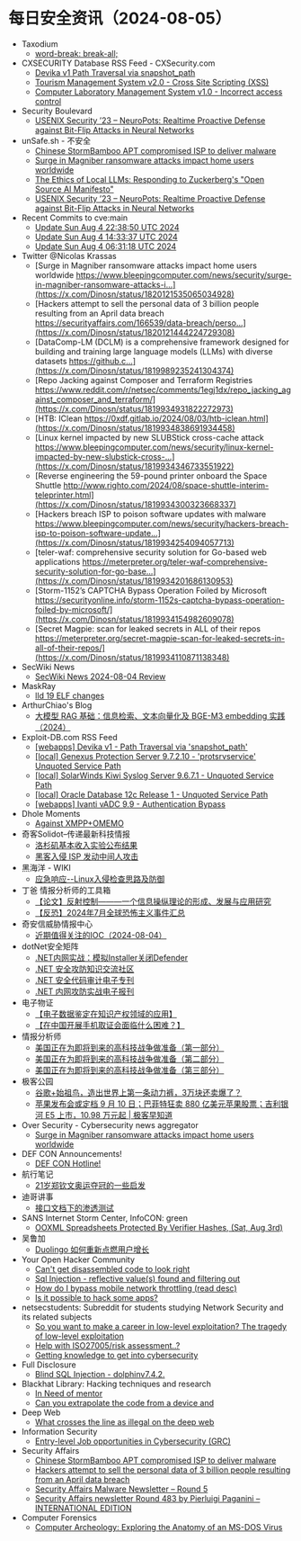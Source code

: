 # 每日安全资讯（2024-08-05）

- Taxodium
  - [word-break: break-all;](https://taxodium.ink/post/word-break/)
- CXSECURITY Database RSS Feed - CXSecurity.com
  - [Devika v1 Path Traversal via snapshot_path](https://cxsecurity.com/issue/WLB-2024080008)
  - [Tourism Management System v2.0 - Cross Site Scripting (XSS)](https://cxsecurity.com/issue/WLB-2024080007)
  - [Computer Laboratory Management System v1.0 - Incorrect access control](https://cxsecurity.com/issue/WLB-2024080006)
- Security Boulevard
  - [USENIX Security ’23 – NeuroPots: Realtime Proactive Defense against Bit-Flip Attacks in Neural Networks](https://securityboulevard.com/2024/08/usenix-security-23-neuropots-realtime-proactive-defense-against-bit-flip-attacks-in-neural-networks/)
- unSafe.sh - 不安全
  - [Chinese StormBamboo APT compromised ISP to deliver malware](https://buaq.net/go-254199.html)
  - [Surge in Magniber ransomware attacks impact home users worldwide](https://buaq.net/go-254195.html)
  - [The Ethics of Local LLMs: Responding to Zuckerberg's "Open Source AI Manifesto"](https://buaq.net/go-254200.html)
  - [USENIX Security ’23 – NeuroPots: Realtime Proactive Defense against Bit-Flip Attacks in Neural Networks](https://buaq.net/go-254205.html)
- Recent Commits to cve:main
  - [Update Sun Aug  4 22:38:50 UTC 2024](https://github.com/trickest/cve/commit/8f7f84e777405d0a393e855c317dca71025a92a2)
  - [Update Sun Aug  4 14:33:37 UTC 2024](https://github.com/trickest/cve/commit/9e2be695b6b984f6ddb26c4a8e097fef8ef20964)
  - [Update Sun Aug  4 06:31:18 UTC 2024](https://github.com/trickest/cve/commit/f6d8c0e6a9162e8a8c8929dce1621010ac479693)
- Twitter @Nicolas Krassas
  - [Surge in Magniber ransomware attacks impact home users worldwide https://www.bleepingcomputer.com/news/security/surge-in-magniber-ransomware-attacks-i...](https://x.com/Dinosn/status/1820121535065034928)
  - [Hackers attempt to sell the personal data of 3 billion people resulting from an April data breach https://securityaffairs.com/166539/data-breach/perso...](https://x.com/Dinosn/status/1820121444224729308)
  - [DataComp-LM (DCLM) is a comprehensive framework designed for building and training large language models (LLMs) with diverse datasets https://github.c...](https://x.com/Dinosn/status/1819989235241304374)
  - [Repo Jacking against Composer and Terraform Registries https://www.reddit.com/r/netsec/comments/1egj1dx/repo_jacking_against_composer_and_terraform/](https://x.com/Dinosn/status/1819934931822272973)
  - [HTB: IClean https://0xdf.gitlab.io/2024/08/03/htb-iclean.html](https://x.com/Dinosn/status/1819934838691934458)
  - [Linux kernel impacted by new SLUBStick cross-cache attack https://www.bleepingcomputer.com/news/security/linux-kernel-impacted-by-new-slubstick-cross-...](https://x.com/Dinosn/status/1819934346733551922)
  - [Reverse engineering the 59-pound printer onboard the Space Shuttle http://www.righto.com/2024/08/space-shuttle-interim-teleprinter.html](https://x.com/Dinosn/status/1819934300323668337)
  - [Hackers breach ISP to poison software updates with malware https://www.bleepingcomputer.com/news/security/hackers-breach-isp-to-poison-software-update...](https://x.com/Dinosn/status/1819934254094057713)
  - [teler-waf: comprehensive security solution for Go-based web applications https://meterpreter.org/teler-waf-comprehensive-security-solution-for-go-base...](https://x.com/Dinosn/status/1819934201686130953)
  - [Storm-1152’s CAPTCHA Bypass Operation Foiled by Microsoft https://securityonline.info/storm-1152s-captcha-bypass-operation-foiled-by-microsoft/](https://x.com/Dinosn/status/1819934154982609078)
  - [Secret Magpie: scan for leaked secrets in ALL of their repos https://meterpreter.org/secret-magpie-scan-for-leaked-secrets-in-all-of-their-repos/](https://x.com/Dinosn/status/1819934110871138348)
- SecWiki News
  - [SecWiki News 2024-08-04 Review](http://www.sec-wiki.com/?2024-08-04)
- MaskRay
  - [lld 19 ELF changes](https://maskray.me/blog/2024-08-04-lld-19-elf-changes)
- ArthurChiao's Blog
  - [大模型 RAG 基础：信息检索、文本向量化及 BGE-M3 embedding 实践（2024）](https://arthurchiao.github.io/blog/rag-basis-bge-zh/)
- Exploit-DB.com RSS Feed
  - [[webapps] Devika v1 - Path Traversal via 'snapshot_path'](https://www.exploit-db.com/exploits/52066)
  - [[local] Genexus Protection Server 9.7.2.10 - 'protsrvservice' Unquoted Service Path](https://www.exploit-db.com/exploits/52065)
  - [[local] SolarWinds Kiwi Syslog Server 9.6.7.1 - Unquoted Service Path](https://www.exploit-db.com/exploits/52064)
  - [[local] Oracle Database 12c Release 1 - Unquoted Service Path](https://www.exploit-db.com/exploits/52063)
  - [[webapps] Ivanti vADC 9.9 - Authentication Bypass](https://www.exploit-db.com/exploits/52062)
- Dhole Moments
  - [Against XMPP+OMEMO](https://soatok.blog/2024/08/04/against-xmppomemo/)
- 奇客Solidot–传递最新科技情报
  - [洛杉矶基本收入实验公布结果](https://www.solidot.org/story?sid=78879)
  - [黑客入侵 ISP 发动中间人攻击](https://www.solidot.org/story?sid=78878)
- 黑海洋 - WIKI
  - [应急响应--Linux入侵检查思路及防御](https://www.upx8.com/4251)
- 丁爸 情报分析师的工具箱
  - [【论文】反射控制———一个信息操纵理论的形成、发展与应用研究](https://mp.weixin.qq.com/s?__biz=MzI2MTE0NTE3Mw==&mid=2651145467&idx=1&sn=bf22686ed73537a8050c79431092c3a1&chksm=f1af33c1c6d8bad71b1f51a0da471ac9b6504e85d7f9fd29945a10eadabf742c6f07c66f3c74&scene=58&subscene=0#rd)
  - [【反恐】2024年7月全球恐怖主义事件汇总](https://mp.weixin.qq.com/s?__biz=MzI2MTE0NTE3Mw==&mid=2651145467&idx=2&sn=3ea653cb224c577f8a2fa6eb84263d0a&chksm=f1af33c1c6d8bad7ad14298adf08a7ee0a4a3014e2170d37439d1676f5549b6cbeca2434c422&scene=58&subscene=0#rd)
- 奇安信威胁情报中心
  - [近期值得关注的IOC（2024-08-04）](https://mp.weixin.qq.com/s?__biz=MzI2MDc2MDA4OA==&mid=2247511442&idx=1&sn=5bbcfbf6d66c2bbf33c6b3ac2ed8ad33&chksm=ea665ae5dd11d3f3495581a572fbeab38903ce9bf8b18dfd125db8aaa410a547b12ca3fa0f8b&scene=58&subscene=0#rd)
- dotNet安全矩阵
  - [.NET内网实战：模拟Installer关闭Defender](https://mp.weixin.qq.com/s?__biz=MzUyOTc3NTQ5MA==&mid=2247493952&idx=1&sn=8ec124be34918b8229f11a9b3eaea3d4&chksm=fa5947adcd2ecebb48e628d922aada32551c5a843b8520bcbe69cc0850cafa0cf85aa089ccd2&scene=58&subscene=0#rd)
  - [.NET 安全攻防知识交流社区](https://mp.weixin.qq.com/s?__biz=MzUyOTc3NTQ5MA==&mid=2247493952&idx=2&sn=1298dbb7c59418343bdf912b981b8dac&chksm=fa5947adcd2ecebbdacb2845da8155b0ec11d1cb59c478ae3b5fc183fa374972f8896f1da631&scene=58&subscene=0#rd)
  - [.NET 安全代码审计电子专刊](https://mp.weixin.qq.com/s?__biz=MzUyOTc3NTQ5MA==&mid=2247493952&idx=3&sn=88060c78ccd74089bfe67682e79497d8&chksm=fa5947adcd2ecebbe09ba231b44c9574b5cc88f6d8e934989e3953856301fa071ae39aa827d6&scene=58&subscene=0#rd)
  - [.NET 内网攻防实战电子报刊](https://mp.weixin.qq.com/s?__biz=MzUyOTc3NTQ5MA==&mid=2247493952&idx=4&sn=db68011fb075c1d02268811163646b53&chksm=fa5947adcd2ecebbb1ca6659f289a5e344e37d1136fe0bd9272b5578e4c71bb19bb250e934d3&scene=58&subscene=0#rd)
- 电子物证
  - [【电子数据鉴定在知识产权领域的应用】](https://mp.weixin.qq.com/s?__biz=MzAwNDcwMDgzMA==&mid=2651047739&idx=1&sn=70a797d868b572f36fe2b436e5758bc0&chksm=80d088cab7a701dc7ef603d4237ae6f9d95b3e3ba4958bdd015c030af34deccfd2ee920495ec&scene=58&subscene=0#rd)
  - [【在中国开展手机取证会面临什么困难？】](https://mp.weixin.qq.com/s?__biz=MzAwNDcwMDgzMA==&mid=2651047739&idx=2&sn=551272f3af62f5cb3d39148a7a6102a9&chksm=80d088cab7a701dc7576ca0b3985afa4ad3af3f95039e022624ede42c29bf4e8766a9dd49a1c&scene=58&subscene=0#rd)
- 情报分析师
  - [美国正在为即将到来的高科技战争做准备（第一部分）](https://mp.weixin.qq.com/s?__biz=MzA3Mjc1MTkwOA==&mid=2650553663&idx=1&sn=1e23fc63847ef80487a85bcd6ce7e5da&chksm=87111374b0669a62051286fada6bc850a5498a4815a46c5df1551ea837e54944d06acb716d3e&scene=58&subscene=0#rd)
  - [美国正在为即将到来的高科技战争做准备（第二部分）](https://mp.weixin.qq.com/s?__biz=MzA3Mjc1MTkwOA==&mid=2650553663&idx=2&sn=0350638da3c4b8801d796a3d4a5191e5&chksm=87111374b0669a6282ebb7f6abf405cec0d4229c3f3ccbc5cf5ade6fad3e50293cf6927f26a8&scene=58&subscene=0#rd)
  - [美国正在为即将到来的高科技战争做准备（第三部分）](https://mp.weixin.qq.com/s?__biz=MzA3Mjc1MTkwOA==&mid=2650553663&idx=3&sn=25af903843f6b00ed3398920d7ee1ce3&chksm=87111374b0669a62144b2652359b62ef6ee69219e2dc6bd27575e25ae07dcefb6bbf91d552d4&scene=58&subscene=0#rd)
- 极客公园
  - [谷歌+始祖鸟，造出世界上第一条动力裤，3万块还卖爆了？](https://mp.weixin.qq.com/s?__biz=MTMwNDMwODQ0MQ==&mid=2653049633&idx=1&sn=5e09d103515a7410b3e7dd82d1aa3846&chksm=7e572e974920a7816b261bb6c71f8d9f77cbc5e9355711aed24698b870d3c38424639db8d72a&scene=58&subscene=0#rd)
  - [苹果发布会或定档 9 月 10 日；巴菲特狂卖 880 亿美元苹果股票；吉利银河 E5 上市，10.98 万元起 | 极客早知道](https://mp.weixin.qq.com/s?__biz=MTMwNDMwODQ0MQ==&mid=2653049628&idx=1&sn=1b6fac3ad1d9bf144f1ad17165d32049&chksm=7e572eaa4920a7bc7170fc39647583d195517931d038c80e71d76135311938f7336af5e535c9&scene=58&subscene=0#rd)
- Over Security - Cybersecurity news aggregator
  - [Surge in Magniber ransomware attacks impact home users worldwide](https://www.bleepingcomputer.com/news/security/surge-in-magniber-ransomware-attacks-impact-home-users-worldwide/)
- DEF CON Announcements!
  - [DEF CON Hotline!](https://defcon.org/html/links/dc-code-of-conduct.html)
- 航行笔记
  - [21岁郑钦文奥运夺冠的一些启发](https://mp.weixin.qq.com/s?__biz=MzIyOTAxOTYwMw==&mid=2650236690&idx=1&sn=1e8f957c983c97e7ca5afd6152f6e713&chksm=f04addaec73d54b88642851e7045f401d811f3d9bd375fc93e18155cb2907394b825ce985abe&scene=58&subscene=0#rd)
- 迪哥讲事
  - [接口文档下的渗透测试](https://mp.weixin.qq.com/s?__biz=MzIzMTIzNTM0MA==&mid=2247495457&idx=1&sn=aebbd60317af317a24efceed4352581d&chksm=e8a5e542dfd26c545ac2e701d325e8d4a9462dcb80713d29dc2300e5d20bfa07ce04cd659597&scene=58&subscene=0#rd)
- SANS Internet Storm Center, InfoCON: green
  - [OOXML Spreadsheets Protected By Verifier Hashes, (Sat, Aug 3rd)](https://isc.sans.edu/diary/rss/31072)
- 吴鲁加
  - [Duolingo 如何重新点燃用户增长](https://mp.weixin.qq.com/s?__biz=Mzg5NDY4ODM1MA==&mid=2247484771&idx=1&sn=8ab33758c9a2a3d0681778f6411dd563&chksm=c01a8852f76d0144c78ac0d80a7b053385da430eec59776ee2b1979ce2363a3f8c18ae474bef&scene=58&subscene=0#rd)
- Your Open Hacker Community
  - [Can't get disassembled code to look right](https://www.reddit.com/r/HowToHack/comments/1ejzf50/cant_get_disassembled_code_to_look_right/)
  - [Sql Injection - reflective value(s) found and filtering out](https://www.reddit.com/r/HowToHack/comments/1ek39o2/sql_injection_reflective_values_found_and/)
  - [How do I bypass mobile network throttling (read desc)](https://www.reddit.com/r/HowToHack/comments/1ek02d8/how_do_i_bypass_mobile_network_throttling_read/)
  - [Is it possible to hack some apps?](https://www.reddit.com/r/HowToHack/comments/1ejnh8d/is_it_possible_to_hack_some_apps/)
- netsecstudents: Subreddit for students studying Network Security and its related subjects
  - [So you want to make a career in low-level exploitation? The tragedy of low-level exploitation](https://www.reddit.com/r/netsecstudents/comments/1ejwdjw/so_you_want_to_make_a_career_in_lowlevel/)
  - [Help with ISO27005/risk assessment..?](https://www.reddit.com/r/netsecstudents/comments/1ek3e5k/help_with_iso27005risk_assessment/)
  - [Getting knowledge to get into cybersecurity](https://www.reddit.com/r/netsecstudents/comments/1ek28ee/getting_knowledge_to_get_into_cybersecurity/)
- Full Disclosure
  - [Blind SQL Injection - dolphinv7.4.2.](https://seclists.org/fulldisclosure/2024/Aug/0)
- Blackhat Library: Hacking techniques and research
  - [In Need of mentor](https://www.reddit.com/r/blackhat/comments/1ejlxp2/in_need_of_mentor/)
  - [Can you extrapolate the code from a device and](https://www.reddit.com/r/blackhat/comments/1ejkg27/can_you_extrapolate_the_code_from_a_device_and/)
- Deep Web
  - [What crosses the line as illegal on the deep web](https://www.reddit.com/r/deepweb/comments/1ek9fl0/what_crosses_the_line_as_illegal_on_the_deep_web/)
- Information Security
  - [Entry-level Job opportunities in Cybersecurity (GRC)](https://www.reddit.com/r/Information_Security/comments/1ek5ljz/entrylevel_job_opportunities_in_cybersecurity_grc/)
- Security Affairs
  - [Chinese StormBamboo APT compromised ISP to deliver malware](https://securityaffairs.com/166552/apt/stormbamboo-compromised-isp-malware.html)
  - [Hackers attempt to sell the personal data of 3 billion people resulting from an April data breach](https://securityaffairs.com/166539/data-breach/personal-data-3-billion-people-data-breach.html)
  - [Security Affairs Malware Newsletter – Round 5](https://securityaffairs.com/166535/malware/security-affairs-malware-newsletter-round-5.html)
  - [Security Affairs newsletter Round 483 by Pierluigi Paganini – INTERNATIONAL EDITION](https://securityaffairs.com/166526/breaking-news/security-affairs-newsletter-round-483-by-pierluigi-paganini-international-edition.html)
- Computer Forensics
  - [Computer Archeology: Exploring the Anatomy of an MS-DOS Virus](https://www.reddit.com/r/computerforensics/comments/1ek2y1u/computer_archeology_exploring_the_anatomy_of_an/)

